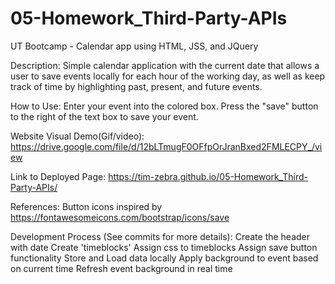 # 05-Homework_Third-Party-APIs
UT Bootcamp - Calendar app using HTML, JSS, and JQuery

Description:
Simple calendar application with the current date that allows a user to save events locally for each hour of the working day, 
as well as keep track of time by highlighting past, present, and future events.

How to Use:
Enter your event into the colored box. 
Press the "save" button to the right of the text box to save your event.

Website Visual Demo(Gif/video):
https://drive.google.com/file/d/12bLTmugF0OFfpOrJranBxed2FMLECPY_/view

Link to Deployed Page:
https://tim-zebra.github.io/05-Homework_Third-Party-APIs/

References:
Button icons inspired by https://fontawesomeicons.com/bootstrap/icons/save

Development Process (See commits for more details):
Create the header with date
Create 'timeblocks'
Assign css to timeblocks
Assign save button functionality
Store and Load data locally
Apply background to event based on current time
Refresh event background in real time